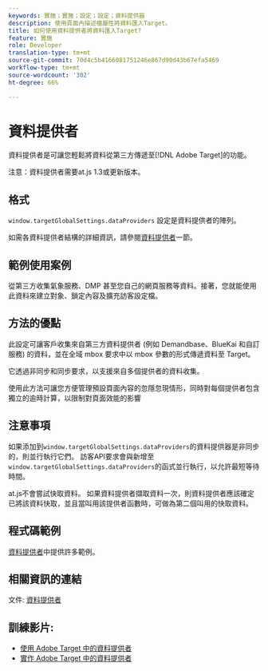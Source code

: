 ```yaml
---
keywords: 實施；實施；設定；設定；資料提供器
description: 使用頁面內描述檔屬性將資料匯入Target。
title: 如何使用資料提供者將資料匯入Target?
feature: 實施
role: Developer
translation-type: tm+mt
source-git-commit: 70d4c5b4166081751246e867d90d43b67efa5469
workflow-type: tm+mt
source-wordcount: '302'
ht-degree: 66%

---
```


# 資料提供者

資料提供者是可讓您輕鬆將資料從第三方傳遞至[!DNL Adobe Target]的功能。

注意：資料提供者需要at.js 1.3或更新版本。

## 格式

`window.targetGlobalSettings.dataProviders` 設定是資料提供者的陣列。

如需各資料提供者結構的詳細資訊，請參閱[資料提供者](/help/c-implementing-target/c-implementing-target-for-client-side-web/targetgobalsettings.md#data-providers)一節。

## 範例使用案例

從第三方收集氣象服務、DMP 甚至您自己的網頁服務等資料。接著，您就能使用此資料來建立對象、鎖定內容及擴充訪客設定檔。

## 方法的優點

此設定可讓客戶收集來自第三方資料提供者 (例如 Demandbase、BlueKai 和自訂服務) 的資料，並在全域 mbox 要求中以 mbox 參數的形式傳遞資料至 Target。

它透過非同步和同步要求，以支援來自多個提供者的資料收集。

使用此方法可讓您方便管理預設頁面內容的忽隱忽現情形，同時對每個提供者包含獨立的逾時計算，以限制對頁面效能的影響

## 注意事項

如果添加到`window.targetGlobalSettings.dataProviders`的資料提供器是非同步的，則並行執行它們。 訪客API要求會與新增至`window.targetGlobalSettings.dataProviders`的函式並行執行，以允許最短等待時間。

at.js不會嘗試快取資料。 如果資料提供者擷取資料一次，則資料提供者應該確定已將該資料快取，並且當叫用該提供者函數時，可做為第二個叫用的快取資料。

## 程式碼範例

[資料提供者](/help/c-implementing-target/c-implementing-target-for-client-side-web/targetgobalsettings.md#data-providers)中提供許多範例。

## 相關資訊的連結

文件: [資料提供者](/help/c-implementing-target/c-implementing-target-for-client-side-web/targetgobalsettings.md#data-providers)

## 訓練影片:

* [使用 Adobe Target 中的資料提供者](https://helpx.adobe.com/tw/target/kt/using/dataProviders-atjs-feature-video-use.html)
* [實作 Adobe Target 中的資料提供者](https://helpx.adobe.com/tw/target/kt/using/dataProviders-atjs-technical-video-implement.html)